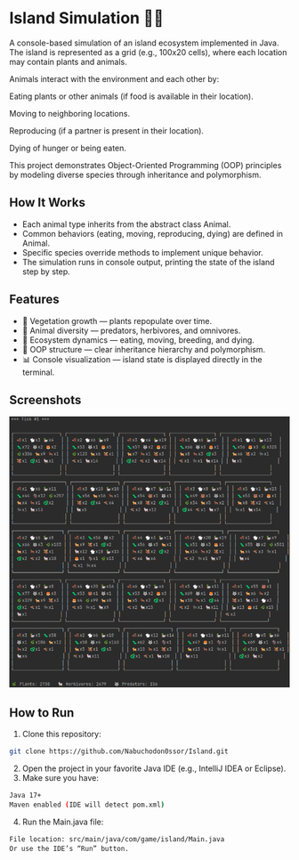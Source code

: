 # Island Simulation 🌴🐾

A console-based simulation of an island ecosystem implemented in Java.
The island is represented as a grid (e.g., 100x20 cells), where each location may contain plants and animals.

Animals interact with the environment and each other by:

Eating plants or other animals (if food is available in their location).

Moving to neighboring locations.

Reproducing (if a partner is present in their location).

Dying of hunger or being eaten.

This project demonstrates Object-Oriented Programming (OOP) principles by modeling diverse species through inheritance and polymorphism.

## How It Works

- Each animal type inherits from the abstract class Animal.
- Common behaviors (eating, moving, reproducing, dying) are defined in Animal.
- Specific species override methods to implement unique behavior.
- The simulation runs in console output, printing the state of the island step by step.

## Features

- 🌱 Vegetation growth — plants repopulate over time.
- 🐇 Animal diversity — predators, herbivores, and omnivores.
- 🔄 Ecosystem dynamics — eating, moving, breeding, and dying.
- 🧩 OOP structure — clear inheritance hierarchy and polymorphism.
- 📊 Console visualization — island state is displayed directly in the terminal.

## Screenshots
![Screenshot](Images/Screenshot.png)

## How to Run

1. Clone this repository:
  ```bash
  git clone https://github.com/Nabuchodon0ssor/Island.git 
```
2. Open the project in your favorite Java IDE (e.g., IntelliJ IDEA or Eclipse).
3. Make sure you have:
  ```bash
  Java 17+
  Maven enabled (IDE will detect pom.xml)
```
4. Run the Main.java file:
  ```bash
  File location: src/main/java/com/game/island/Main.java
  Or use the IDE’s “Run” button.
